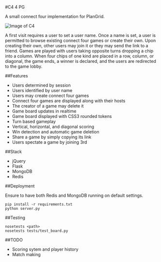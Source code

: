 #C4 4 PG

A small connect four implementation for PlanGrid.

![Image of C4](http://i.imgur.com/266Fi1h.png)

A first visit requires a user to set a user name. Once a name is set, a user is permitted to browse existing connect four games or create their own. Upon creating their own, other users may join it or they may send the link to a friend. Games are played with users taking opposite turns dropping a chip into a column. When four chips of one kind are placed in a row, column, or diagonal, the game ends, a winner is declared, and the users are redirected to the game lobby.

##Features

- Users determined by session
- Users identified by user name
- Users may create connect four games
- Connect four games are displayed along with their hosts
- The creator of a game may delete it
- Game board updates in realtime
- Game board displayed with CSS3 rounded tokens
- Turn based gameplay
- Vertical, horizontal, and diagonal scoring
- Win detection and automatic game deletion
- Share a game by simply copying its link
- Users spectate a game by joining 3rd

##Stack
- jQuery
- Flask
- MongoDB
- Redis

##Deployment

Ensure to have both Redis and MongoDB running on default settings.

```shell
pip install -r requirements.txt
python server.py
```

##Testing
```shell
nosetests <path>
nosetests tests/test_board.py
```

##TODO
- Scoring sytem and player history
- Match making
